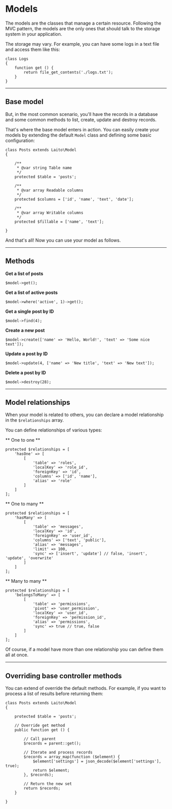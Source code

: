 # Models

The models are the classes that manage a certain resource. Following the MVC pattern, the models are the only ones that should talk to the storage system in your application.

The storage may vary. For example, you can have some logs in a text file and access them like this:

```
class Logs
{
    function get () {
        return file_get_contents('./logs.txt');
    }
}
```

---

## Base model

But, in the most common scenario, you'll have the records in a database and some common methods to list, create, update and destroy records.

That's where the base model enters in action. You can easily create your models by extending the default `Model` class and defining some basic configuration:

```
class Posts extends Laito\Model
{

    /**
     * @var string Table name
     */
    protected $table = 'posts';

    /**
     * @var array Readable columns
     */
    protected $columns = ['id', 'name', 'text', 'date'];

    /**
     * @var array Writable columns
     */
    protected $fillable = ['name', 'text'];

}
```

And that's all! Now you can use your model as follows.

---

## Methods

**Get a list of posts**

```
$model->get();
```

**Get a list of active posts**

```
$model->where('active', 1)->get();
```

**Get a single post by ID**

```
$model->find(4);
```

**Create a new post**

```
$model->create(['name' => 'Hello, World!', 'text' => 'Some nice text']);
```

**Update a post by ID**

```
$model->update(4, ['name' => 'New title', 'text' => 'New text']);
```

**Delete a post by ID**

```
$model->destroy(28);
```

---

## Model relationships

When your model is related to others, you can declare a model relationship in the `$relationships` array.

You can define relationships of various types:

** One to one **

```
protected $relationships = [
    'hasOne' => [
        [
            'table' => 'roles',
            'localKey' => 'role_id',
            'foreignKey' => 'id',
            'columns' => ['id', 'name'],
            'alias' => 'role'
        ]
    ]
];
```

** One to many **

```
protected $relationships = [
    'hasMany' => [
        [
            'table' => 'messages',
            'localKey' => 'id',
            'foreignKey' => 'user_id',
            'columns' => ['text', 'public'],
            'alias' => 'messages',
            'limit' => 100,
            'sync' => ['insert', 'update'] // false, 'insert', 'update', 'overwrite'
        ]
    ]
];
```

** Many to many **

```
protected $relationships = [
    'belongsToMany' => [
        [
            'table' => 'permissions',
            'pivot' => 'user_permission',
            'localKey' => 'user_id',
            'foreignKey' => 'permission_id',
            'alias' => 'permissions',
            'sync' => true // true, false
        ]
    ]
];
```

Of course, if a model have more than one relationship you can define them all at once.

---

## Overriding base controller methods

You can extend of override the default methods. For example, if you want to process a list of results before returning them:

```
class Posts extends Laito\Model
{

    protected $table = 'posts';

    // Override get method
    public function get () {

        // Call parent
        $records = parent::get();

        // Iterate and process records
        $records = array_map(function ($element) {
            $element['settings'] = json_decode($element['settings'], true);
            return $element;
        }, $records);

        // Return the new set
        return $records;
    }

}

```